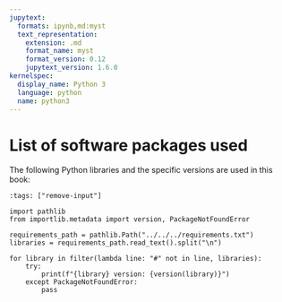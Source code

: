 ```yaml
---
jupytext:
  formats: ipynb,md:myst
  text_representation:
    extension: .md
    format_name: myst
    format_version: 0.12
    jupytext_version: 1.6.0
kernelspec:
  display_name: Python 3
  language: python
  name: python3
---
```


# List of software packages used

The following Python libraries and the specific versions are used in this book:

```{code-cell} ipython3
:tags: ["remove-input"]

import pathlib
from importlib.metadata import version, PackageNotFoundError

requirements_path = pathlib.Path("../../../requirements.txt")
libraries = requirements_path.read_text().split("\n")

for library in filter(lambda line: "#" not in line, libraries):
    try:
        print(f"{library} version: {version(library)}")
    except PackageNotFoundError:
        pass
```
